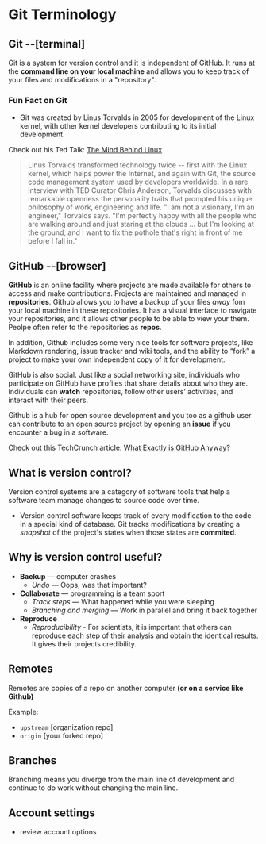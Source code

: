 # Git Terminology

## Git     --[terminal]
Git is a system for version control and it is independent of GitHub. It runs at the **command line on your local machine** and allows you to keep track of your files and modifications in a "repository". 

### Fun Fact on Git
* Git was created by Linus Torvalds in 2005 for development of the Linux kernel, with other kernel developers contributing to its initial development.

Check out his Ted Talk:  [The Mind Behind Linux](https://www.ted.com/talks/linus_torvalds_the_mind_behind_linux)  
>Linus Torvalds transformed technology twice -- first with the Linux kernel, which helps power the Internet, and again with Git, the source code management system used by developers worldwide. In a rare interview with TED Curator Chris Anderson, Torvalds discusses with remarkable openness the personality traits that prompted his unique philosophy of work, engineering and life. "I am not a visionary, I'm an engineer," Torvalds says. "I'm perfectly happy with all the people who are walking around and just staring at the clouds ... but I'm looking at the ground, and I want to fix the pothole that's right in front of me before I fall in."

## GitHub    --[browser]
**GitHub** is an online facility where projects are made available for others to access and make contributions. Projects are maintained and managed in **repositories**. Github allows you to have a backup of your files *away* fom your local machine in these repositories. It has a visual interface to navigate your repositories, and it allows other people to be able to view your them. Peolpe often refer to the repositories as **repos**. 

In addition, Github includes some very nice tools for software projects, like Markdown rendering, issue tracker and wiki tools, and the ability to “fork” a project to make your own independent copy of it for development.

GitHub is also social. 
Just like a social networking site, individuals who participate on GitHub have profiles that share details about who they are. Individuals can **watch** repositories, follow other users’ activities, and interact with their peers. 

Github is a hub for open source development and you too as a github user can contribute to an open source project by opening an  **issue** if you encounter a bug in a software. 

Check out this TechCrunch article:  [What Exactly is GitHub Anyway?](https://techcrunch.com/2012/07/14/what-exactly-is-github-anyway/)

## What is version control?
Version control systems are a category of software tools that help a software team manage changes to source code over time.   
- Version control software keeps track of every modification to the code in a special kind of database. Git tracks modifications by creating a *snapshot* of the project's states when those states are **commited**.

## Why is version control useful?
* **Backup** — computer crashes
	* *Undo* — Oops, was that important?
* **Collaborate** — programming is a team sport
	* *Track steps* — What happened while you were sleeping
	* *Branching and merging* — Work in parallel and bring it back together
* **Reproduce**
	* *Reproducibility* - For scientists, it is important that others can reproduce each step of their analysis and obtain the identical results. It gives their projects credibility. 
	

## Remotes 
Remotes are copies of a repo on another computer **(or on a service like Github)**  

Example:  
* `upstream` [organization repo]
* `origin`   [your forked repo]

## Branches
Branching means you diverge from the main line of development and continue to do work without changing the main line. 


## Account settings
- review account options

 
